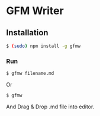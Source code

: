 # GFM Writer

## Installation
```sh
$ (sudo) npm install -g gfmw
```

### Run
```sh
$ gfmw filename.md
```

Or

```sh
$ gfmw
```

And Drag & Drop .md file into editor.


